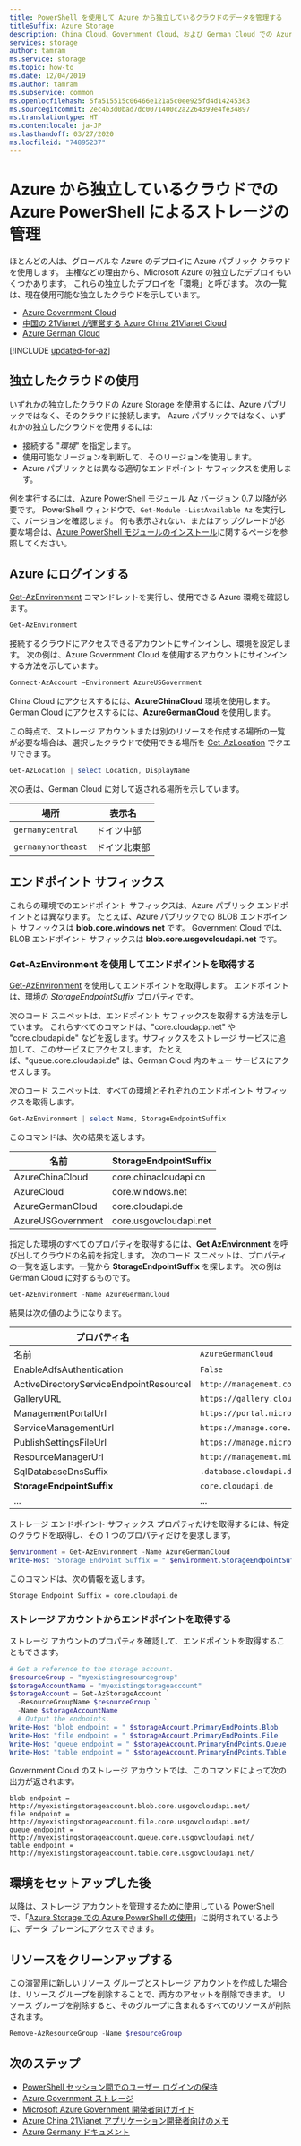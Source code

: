 ```yaml
---
title: PowerShell を使用して Azure から独立しているクラウドのデータを管理する
titleSuffix: Azure Storage
description: China Cloud、Government Cloud、および German Cloud での Azure PowerShell を使用したストレージの管理。
services: storage
author: tamram
ms.service: storage
ms.topic: how-to
ms.date: 12/04/2019
ms.author: tamram
ms.subservice: common
ms.openlocfilehash: 5fa515515c06466e121a5c0ee925fd4d14245363
ms.sourcegitcommit: 2ec4b3d0bad7dc0071400c2a2264399e4fe34897
ms.translationtype: HT
ms.contentlocale: ja-JP
ms.lasthandoff: 03/27/2020
ms.locfileid: "74895237"
---
```

# <a name="managing-storage-in-the-azure-independent-clouds-using-powershell"></a>Azure から独立しているクラウドでの Azure PowerShell によるストレージの管理

ほとんどの人は、グローバルな Azure のデプロイに Azure パブリック クラウドを使用します。 主権などの理由から、Microsoft Azure の独立したデプロイもいくつかあります。 これらの独立したデプロイを「環境」と呼びます。 次の一覧は、現在使用可能な独立したクラウドを示しています。

* [Azure Government Cloud](https://azure.microsoft.com/features/gov/)
* [中国の 21Vianet が運営する Azure China 21Vianet Cloud](http://www.windowsazure.cn/)
* [Azure German Cloud](../../germany/germany-welcome.md)

[!INCLUDE [updated-for-az](../../../includes/updated-for-az.md)]

## <a name="using-an-independent-cloud"></a>独立したクラウドの使用

いずれかの独立したクラウドの Azure Storage を使用するには、Azure パブリックではなく、そのクラウドに接続します。 Azure パブリックではなく、いずれかの独立したクラウドを使用するには:

* 接続する "*環境*" を指定します。
* 使用可能なリージョンを判断して、そのリージョンを使用します。
* Azure パブリックとは異なる適切なエンドポイント サフィックスを使用します。

例を実行するには、Azure PowerShell モジュール Az バージョン 0.7 以降が必要です。 PowerShell ウィンドウで、`Get-Module -ListAvailable Az` を実行して、バージョンを確認します。 何も表示されない、またはアップグレードが必要な場合は、[Azure PowerShell モジュールのインストール](/powershell/azure/install-Az-ps)に関するページを参照してください。

## <a name="log-in-to-azure"></a>Azure にログインする

[Get-AzEnvironment](/powershell/module/az.accounts/get-azenvironment) コマンドレットを実行し、使用できる Azure 環境を確認します。

```powershell
Get-AzEnvironment
```

接続するクラウドにアクセスできるアカウントにサインインし、環境を設定します。 次の例は、Azure Government Cloud を使用するアカウントにサインインする方法を示しています。   

```powershell
Connect-AzAccount –Environment AzureUSGovernment
```

China Cloud にアクセスするには、**AzureChinaCloud** 環境を使用します。 German Cloud にアクセスするには、**AzureGermanCloud** を使用します。

この時点で、ストレージ アカウントまたは別のリソースを作成する場所の一覧が必要な場合は、選択したクラウドで使用できる場所を [Get-AzLocation](/powershell/module/az.resources/get-azlocation) でクエリできます。

```powershell
Get-AzLocation | select Location, DisplayName
```

次の表は、German Cloud に対して返される場所を示しています。

|場所 | 表示名 |
|----|----|
| `germanycentral` | ドイツ中部|
| `germanynortheast` | ドイツ北東部 |


## <a name="endpoint-suffix"></a>エンドポイント サフィックス

これらの環境でのエンドポイント サフィックスは、Azure パブリック エンドポイントとは異なります。 たとえば、Azure パブリックでの BLOB エンドポイント サフィックスは **blob.core.windows.net** です。 Government Cloud では、BLOB エンドポイント サフィックスは **blob.core.usgovcloudapi.net** です。

### <a name="get-endpoint-using-get-azenvironment"></a>Get-AzEnvironment を使用してエンドポイントを取得する

[Get-AzEnvironment](/powershell/module/az.accounts/get-azenvironment) を使用してエンドポイントを取得します。 エンドポイントは、環境の *StorageEndpointSuffix* プロパティです。

次のコード スニペットは、エンドポイント サフィックスを取得する方法を示しています。 これらすべてのコマンドは、"core.cloudapp.net" や "core.cloudapi.de" などを返します。サフィックスをストレージ サービスに追加して、このサービスにアクセスします。 たとえば、"queue.core.cloudapi.de" は、German Cloud 内のキュー サービスにアクセスします。

次のコード スニペットは、すべての環境とそれぞれのエンドポイント サフィックスを取得します。

```powershell
Get-AzEnvironment | select Name, StorageEndpointSuffix 
```

このコマンドは、次の結果を返します。

| 名前| StorageEndpointSuffix|
|----|----|
| AzureChinaCloud | core.chinacloudapi.cn|
| AzureCloud | core.windows.net |
| AzureGermanCloud | core.cloudapi.de|
| AzureUSGovernment | core.usgovcloudapi.net |

指定した環境のすべてのプロパティを取得するには、**Get AzEnvironment** を呼び出してクラウドの名前を指定します。 次のコード スニペットは、プロパティの一覧を返します。一覧から **StorageEndpointSuffix** を探します。 次の例は German Cloud に対するものです。

```powershell
Get-AzEnvironment -Name AzureGermanCloud
```

結果は次の値のようになります。

|プロパティ名|値|
|----|----|
| 名前 | `AzureGermanCloud` |
| EnableAdfsAuthentication | `False` |
| ActiveDirectoryServiceEndpointResourceI | `http://management.core.cloudapi.de/` |
| GalleryURL | `https://gallery.cloudapi.de/` |
| ManagementPortalUrl | `https://portal.microsoftazure.de/` |
| ServiceManagementUrl | `https://manage.core.cloudapi.de/` |
| PublishSettingsFileUrl| `https://manage.microsoftazure.de/publishsettings/index` |
| ResourceManagerUrl | `http://management.microsoftazure.de/` |
| SqlDatabaseDnsSuffix | `.database.cloudapi.de` |
| **StorageEndpointSuffix** | `core.cloudapi.de` |
| ... | ... |
ストレージ エンドポイント サフィックス プロパティだけを取得するには、特定のクラウドを取得し、その 1 つのプロパティだけを要求します。

```powershell
$environment = Get-AzEnvironment -Name AzureGermanCloud
Write-Host "Storage EndPoint Suffix = " $environment.StorageEndpointSuffix
```

このコマンドは、次の情報を返します。

`Storage Endpoint Suffix = core.cloudapi.de`

### <a name="get-endpoint-from-a-storage-account"></a>ストレージ アカウントからエンドポイントを取得する

ストレージ アカウントのプロパティを確認して、エンドポイントを取得することもできます。

```powershell
# Get a reference to the storage account.
$resourceGroup = "myexistingresourcegroup"
$storageAccountName = "myexistingstorageaccount"
$storageAccount = Get-AzStorageAccount `
  -ResourceGroupName $resourceGroup `
  -Name $storageAccountName 
  # Output the endpoints.
Write-Host "blob endpoint = " $storageAccount.PrimaryEndPoints.Blob 
Write-Host "file endpoint = " $storageAccount.PrimaryEndPoints.File
Write-Host "queue endpoint = " $storageAccount.PrimaryEndPoints.Queue
Write-Host "table endpoint = " $storageAccount.PrimaryEndPoints.Table
```

Government Cloud のストレージ アカウントでは、このコマンドによって次の出力が返されます。

```
blob endpoint = http://myexistingstorageaccount.blob.core.usgovcloudapi.net/
file endpoint = http://myexistingstorageaccount.file.core.usgovcloudapi.net/
queue endpoint = http://myexistingstorageaccount.queue.core.usgovcloudapi.net/
table endpoint = http://myexistingstorageaccount.table.core.usgovcloudapi.net/
```

## <a name="after-setting-the-environment"></a>環境をセットアップした後

以降は、ストレージ アカウントを管理するために使用している PowerShell で、「[Azure Storage での Azure PowerShell の使用](storage-powershell-guide-full.md)」に説明されているように、データ プレーンにアクセスできます。

## <a name="clean-up-resources"></a>リソースをクリーンアップする

この演習用に新しいリソース グループとストレージ アカウントを作成した場合は、リソース グループを削除することで、両方のアセットを削除できます。 リソース グループを削除すると、そのグループに含まれるすべてのリソースが削除されます。

```powershell
Remove-AzResourceGroup -Name $resourceGroup
```

## <a name="next-steps"></a>次のステップ

* [PowerShell セッション間でのユーザー ログインの保持](/powershell/azure/context-persistence)
* [Azure Government ストレージ](../../azure-government/documentation-government-services-storage.md)
* [Microsoft Azure Government 開発者向けガイド](../../azure-government/documentation-government-developer-guide.md)
* [Azure China 21Vianet アプリケーション開発者向けのメモ](https://msdn.microsoft.com/library/azure/dn578439.aspx)
* [Azure Germany ドキュメント](../../germany/germany-welcome.md)
